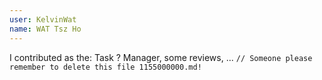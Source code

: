 ```yaml
---
user: KelvinWat
name: WAT Tsz Ho
---
```

I contributed as the: Task ? Manager, some reviews, ... `// Someone please remember to delete this file 1155000000.md!`

<!-- 
Note: Please put down your own information, and register your real contribution. Check the md syntax and DO NOT set up a table...
-->
